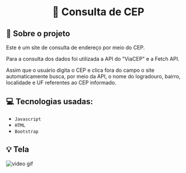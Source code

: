 <h1 align="center">
  📌 Consulta de CEP
</h1>


## :rocket: Sobre o projeto

Este é um site de consulta de endereço por meio do CEP.

Para a consulta dos dados foi utilizada a API do "ViaCEP" e a Fetch API.

Assim que o usuário digita o CEP e clica fora do campo o site automaticamente busca, por meio da API, o nome do logradouro, bairro, localidade e UF referentes ao CEP informado.


## :computer: Tecnologias usadas:

- `Javascript`
- `HTML`
- `Bootstrap`


## :bulb: Tela

![video gif](https://user-images.githubusercontent.com/23708544/89129352-1e507a00-d4d3-11ea-87ef-7f18361855f5.gif)

